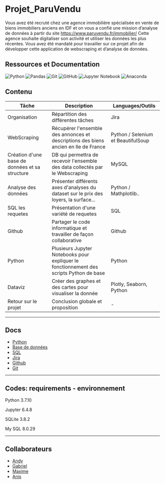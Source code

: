 # Projet_ParuVendu

Vous avez été recruté chez une agence immobilière spécialisée en vente de biens
immobiliers anciens en IDF et on vous a confié une mission d’analyse de données à partir du
site https://www.paruvendu.fr/immobilier/ 
Cette agence souhaite digitaliser son activité et utiliser les données les plus récentes. Vous
avez été mandaté pour travailler sur ce projet afin de développer cette application de
webscraping et d’analyse de données.

## Ressources et Documentation

![Python](https://img.shields.io/badge/Python-3776AB?style=style=flat&logo=python&logoColor=white)
![Pandas](https://img.shields.io/badge/Pandas-2C2D72?style=flat&logo=pandas&logoColor=white)
![Git](https://img.shields.io/badge/-Git-333333?style=flat&logo=git)
![GitHub](https://img.shields.io/badge/-GitHub-333333?style=flat&logo=github)
![Jupyter Notebook](https://img.shields.io/badge/jupyter-%23FA0F00.svg?style=flat&logo=jupyter&logoColor=white)
![Anaconda](https://img.shields.io/badge/Anaconda-%2344A833.svg?style=for-the-badge&logo=anaconda&logoColor=white)


## Contenu

| Tâche                     | Description|Languages/Outils|
|-------------------------|  --------|---|
|Organisation         |Répartition des différentes tâches |Jira
|WebScraping          |Récupérer l'ensemble des annonces et descriptions des biens ancien en Ile de France | Python / Selenium et BeautifulSoup|
|Création d'une base de données et sa structure         |DB qui permettra de recevoir l'ensemble des data collectés par le Webscraping | MySQL|
|Analyse des données         |Présenter différents axes d'analyses du dataset sur le prix des loyers, la surface...  |Python / Mathplotlib..|
|SQL les requetes         |Présentation d'une variété de requetes |SQL|
|Github         |Partager le code informatique et travailler de façon collaborative |Github|
|Python        |Plusieurs Jupyter Notebooks pour expliquer le fonctionnement des scripts Python de base |Python|
|Dataviz       |Créer des graphes et des cartes pour visualiser la donnée |Plotly, Seaborn, Python 
|Retour sur le projet         |Conclusion globale et proposition |-|


--------------------------------------------------------------------------------

## Docs

- [Python](https://www.python.org/) 
- [Base de données](https://support.microsoft.com/fr-fr/office/principes-fondamentaux-des-bases-de-donn%C3%A9es-a849ac16-07c7-4a31-9948-3c8c94a7c204)
- [SQL](https://sql.sh/) 
- [Jira](https://www.atlassian.com/fr/agile/tutorials)
- [Github](https://docs.github.com/en)
- [Git](https://www.atlassian.com/fr/git)

--------------------------------------------------------------------------------

## Codes: requirements - environnement

Python 3.7.10

Jupyter 6.4.8

SQLite 3.8.2

My SQL 8.0.29

--------------------------------------------------------------------------------

## Collaborateurs

 - [Andy](https://github.com/75andybermond) 
 - [Gabriel](https://github.com/Chtonium)
 - [Maxime](https://github.com/Pacha75)
 - [Anis](https://github.com/anuiit)


